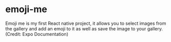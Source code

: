 # emoji-me
Emoji me is my first React native project, it allows you to select images from the gallery and add an emoji to it as well as save the image to your gallery. (Credit: Expo Documentation)

